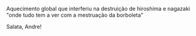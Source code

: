 Aquecimento global que interferiu na destruição de hiroshima e nagazaki
"onde tudo tem a ver com a mestruação da borboleta"

Salata, Andre!
